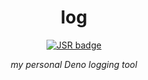 <div align="center">

# log

[![JSR badge]][JSR link]

*my personal Deno logging tool*

</div>

[JSR badge]: https://jsr.io/badges/@tycrek/log
[JSR link]: https://jsr.io/@tycrek/log

